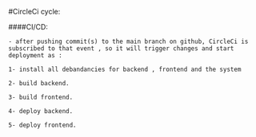 #CircleCi cycle:

####CI/CD:

    - after pushing commit(s) to the main branch on github, CircleCi is subscribed to that event , so it will trigger changes and start deployment as :
    
    1- install all debandancies for backend , frontend and the system
    
    2- build backend.

    3- build frontend.

    4- deploy backend.

    5- deploy frontend.